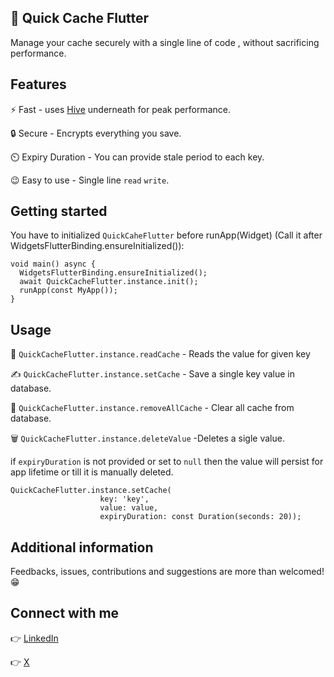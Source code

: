 
## 🚀 Quick Cache Flutter 

Manage your cache  securely with a single line of code , without sacrificing performance.
## Features

⚡ Fast - uses [Hive](https://pub.dev/packages/hive) underneath for peak performance.

🔒 Secure - Encrypts everything you save.

⏲️ Expiry Duration - You can provide stale period to each key.

😉 Easy to use - Single line ``read`` ``write``.

## Getting started

You have to initialized ```QuickCaheFlutter``` before runApp(Widget) (Call it after WidgetsFlutterBinding.ensureInitialized()):

```
void main() async {
  WidgetsFlutterBinding.ensureInitialized();
  await QuickCacheFlutter.instance.init();
  runApp(const MyApp());
}
```

## Usage

📖 ``QuickCacheFlutter.instance.readCache`` - Reads the value for given key

✍️ ``QuickCacheFlutter.instance.setCache`` - Save a single key value in database.

🧹 ``QuickCacheFlutter.instance.removeAllCache`` - Clear all cache from database.

🗑️ ``QuickCacheFlutter.instance.deleteValue`` -Deletes a sigle value.

if ``expiryDuration`` is not provided or set to ``null`` then the value will persist for app lifetime or till it is manually deleted.

```
QuickCacheFlutter.instance.setCache(
                    key: 'key',
                    value: value,
                    expiryDuration: const Duration(seconds: 20));
```

## Additional information

Feedbacks, issues, contributions and suggestions are more than welcomed! 😁

## Connect with me

👉 [LinkedIn](https://www.linkedin.com/in/aditya-dangi-b70604155/)

👉 [X](https://twitter.com/_aditya01010101)